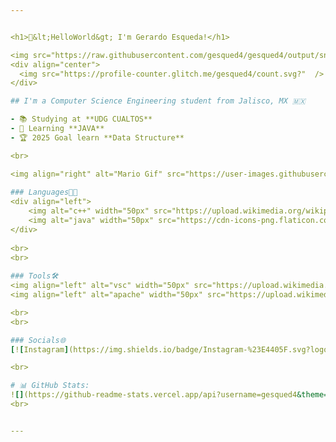 ```yaml
---


<h1>👋&lt;HelloWorld&gt; I'm Gerardo Esqueda!</h1>

<img src="https://raw.githubusercontent.com/gesqued4/gesqued4/output/snake.svg" alt="Snake animation" />
<div align="center">
  <img src="https://profile-counter.glitch.me/gesqued4/count.svg?"  />
</div>

## I'm a Computer Science Engineering student from Jalisco, MX 🇲🇽

- 📚 Studying at **UDG CUALTOS**
- 👾 Learning **JAVA**
- 🏆 2025 Goal learn **Data Structure**

<br>

<img align="right" alt="Mario Gif" src="https://user-images.githubusercontent.com/74038190/225813708-98b745f2-7d22-48cf-9150-083f1b00d6c9.gif" width="600" />
  
### Languages🧑‍💻
<div align="left">
    <img alt="c++" width="50px" src="https://upload.wikimedia.org/wikipedia/commons/thumb/1/18/ISO_C%2B%2B_Logo.svg/1822px-ISO_C%2B%2B_Logo.svg.png" />  
    <img alt="java" width="50px" src="https://cdn-icons-png.flaticon.com/512/226/226777.png" />
</div>
  
<br> 
<br>
 
### Tools🛠️ 
<img align="left" alt="vsc" width="50px" src="https://upload.wikimedia.org/wikipedia/commons/thumb/9/9a/Visual_Studio_Code_1.35_icon.svg/2048px-Visual_Studio_Code_1.35_icon.svg.png" /> 
<img align="left" alt="apache" width="50px" src="https://upload.wikimedia.org/wikipedia/commons/thumb/9/98/Apache_NetBeans_Logo.svg/888px-Apache_NetBeans_Logo.svg.png" />

<br>
<br>

### Socials🌐
[![Instagram](https://img.shields.io/badge/Instagram-%23E4405F.svg?logo=Instagram&logoColor=white)](https://instagram.com/gerardo_esqued4) 

<br>

# 📊 GitHub Stats:
![](https://github-readme-stats.vercel.app/api?username=gesqued4&theme=dark&hide_border=false&include_all_commits=true&count_private=false)<br/>
<br>


---
```

